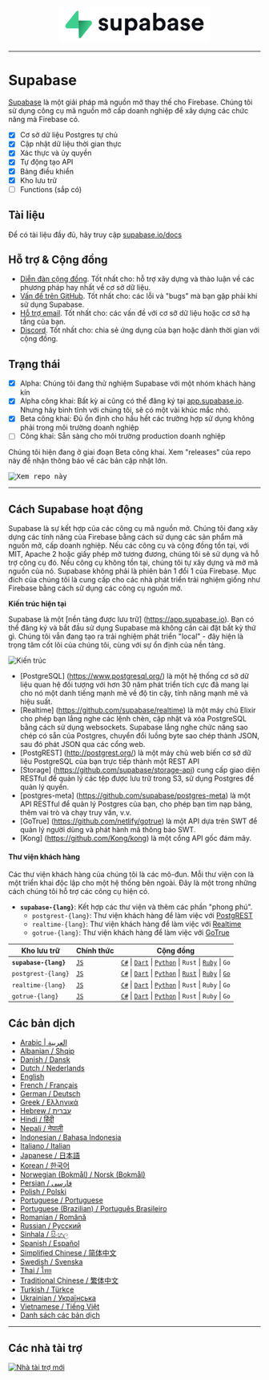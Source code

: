 <p align="center">
<img width="300" src="https://raw.githubusercontent.com/supabase/supabase/master/web/static/supabase-light-rounded-corner-background.svg"/>
</p>

---

# Supabase

[Supabase](https://supabase.io) là một giải pháp mã nguồn mở thay thế cho Firebase. Chúng tôi sử dụng công cụ mã nguồn mở cấp doanh nghiệp để xây dựng các chức năng mà Firebase có.

- [x] Cơ sở dữ liệu Postgres tự chủ
- [x] Cập nhật dữ liệu thời gian thực
- [x] Xác thực và ủy quyền
- [x] Tự động tạo API
- [x] Bảng điều khiển
- [x] Kho lưu trữ
- [ ] Functions (sắp có)

## Tài liệu

Để có tài liệu đầy đủ, hãy truy cập [supabase.io/docs](https://supabase.io/docs)

## Hỗ trợ & Cộng đồng

- [Diễn đàn cộng đồng](https://github.com/supabase/supabase/discussions). Tốt nhất cho: hỗ trợ xây dựng và thảo luận về các phương pháp hay nhất về cơ sở dữ liệu.
- [Vấn đề trên GitHub](https://github.com/supabase/supabase/issues). Tốt nhất cho: các lỗi và "bugs" mà bạn gặp phải khi sử dụng Supabase.
- [Hỗ trợ email](https://supabase.io/docs/support#business-support). Tốt nhất cho: các vấn đề với cơ sở dữ liệu hoặc cơ sở hạ tầng của bạn.
- [Discord](https://discord.supabase.com). Tốt nhất cho: chia sẻ ứng dụng của bạn hoặc dành thời gian với cộng đồng.

## Trạng thái

- [x] Alpha: Chúng tôi đang thử nghiệm Supabase với một nhóm khách hàng kín
- [x] Alpha công khai: Bất kỳ ai cũng có thể đăng ký tại [app.supabase.io](https://app.supabase.io). Nhưng hãy bình tĩnh với chúng tôi, sẽ có một vài khúc mắc nhỏ.
- [x] Beta công khai: Đủ ổn định cho hầu hết các trường hợp sử dụng không phải trong môi trường doanh nghiệp
- [ ] Công khai: Sẵn sàng cho môi trường production doanh nghiệp

Chúng tôi hiện đang ở giai đoạn Beta công khai. Xem "releases" của repo này để nhận thông báo về các bản cập nhật lớn.

<kbd><img src="https://gitcdn.link/repo/supabase/supabase/master/web/static/watch-repo.gif" alt="Xem repo này"/></kbd>

---

## Cách Supabase hoạt động

Supabase là sự kết hợp của các công cụ mã nguồn mở. Chúng tôi đang xây dựng các tính năng của Firebase bằng cách sử dụng các sản phẩm mã nguồn mở, cấp doanh nghiệp. Nếu các công cụ và cộng đồng tồn tại, với MIT, Apache 2 hoặc giấy phép mở tương đương, chúng tôi sẽ sử dụng và hỗ trợ công cụ đó. Nếu công cụ không tồn tại, chúng tôi tự xây dựng và mở mã nguồn của nó. Supabase không phải là phiên bản 1 đổi 1 của Firebase. Mục đích của chúng tôi là cung cấp cho các nhà phát triển trải nghiệm giống như Firebase bằng cách sử dụng các công cụ nguồn mở.

**Kiến trúc hiện tại**

Supabase là một [nền tảng được lưu trữ] (https://app.supabase.io). Bạn có thể đăng ký và bắt đầu sử dụng Supabase mà không cần cài đặt bất kỳ thứ gì. Chúng tôi vẫn đang tạo ra trải nghiệm phát triển "local" - đây hiện là trọng tâm cốt lõi của chúng tôi, cùng với sự ổn định của nền tảng.

![Kiến trúc](https://supabase.io/assets/images/supabase-architecture-9050a7317e9ec7efb7807f5194122e48.png)

- [PostgreSQL] (https://www.postgresql.org/) là một hệ thống cơ sở dữ liệu quan hệ đối tượng với hơn 30 năm phát triển tích cực đã mang lại cho nó một danh tiếng mạnh mẽ về độ tin cậy, tính năng mạnh mẽ và hiệu suất.
- [Realtime] (https://github.com/supabase/realtime) là một máy chủ Elixir cho phép bạn lắng nghe các lệnh chèn, cập nhật và xóa PostgreSQL bằng cách sử dụng websockets. Supabase lắng nghe chức năng sao chép có sẵn của Postgres, chuyển đổi luồng byte sao chép thành JSON, sau đó phát JSON qua các cổng web.
- [PostgREST] (http://postgrest.org/) là một máy chủ web biến cơ sở dữ liệu PostgreSQL của bạn trực tiếp thành một REST API
- [Storage] (https://github.com/supabase/storage-api) cung cấp giao diện RESTful để quản lý các tệp được lưu trữ trong S3, sử dụng Postgres để quản lý quyền.
- [postgres-meta] (https://github.com/supabase/postgres-meta) là một API RESTful để quản lý Postgres của bạn, cho phép bạn tìm nạp bảng, thêm vai trò và chạy truy vấn, v.v.
- [GoTrue] (https://github.com/netlify/gotrue) là một API dựa trên SWT để quản lý người dùng và phát hành mã thông báo SWT.
- [Kong] (https://github.com/Kong/kong) là một cổng API gốc đám mây.

#### Thư viện khách hàng

Các thư viện khách hàng của chúng tôi là các mô-đun. Mỗi thư viện con là một triển khai độc lập cho một hệ thống bên ngoài. Đây là một trong những cách chúng tôi hỗ trợ các công cụ hiện có.

- **`supabase-{lang}`**: Kết hợp các thư viện và thêm các phần "phong phú".
  - `postgrest-{lang}`: Thư viện khách hàng để làm việc với [PostgREST](https://github.com/postgrest/postgrest)
  - `realtime-{lang}`: Thư viện khách hàng để làm việc với [Realtime](https://github.com/supabase/realtime)
  - `gotrue-{lang}`: Thư viện khách hàng để làm việc với [GoTrue](https://github.com/netlify/gotrue)

| Kho lưu trữ                  | Chính thức                                         | Cộng đồng                                                                                                                                                                                                                                                                                                                            |
| --------------------- | ------------------------------------------------ | ------------------------------------------------------------------------------------------------------------------------------------------------------------------------------------------------------------------------------------------------------------------------------------------------------------------------------------ |
| **`supabase-{lang}`** | [`JS`](https://github.com/supabase/supabase-js)  | [`C#`](https://github.com/supabase/supabase-csharp) \| [`Dart`](https://github.com/supabase/supabase-dart) \| [`Python`](https://github.com/supabase/supabase-py) \| `Rust` \| [`Ruby`](https://github.com/supabase/supabase-rb) \| `Go`                                                                                             |
| `postgrest-{lang}`    | [`JS`](https://github.com/supabase/postgrest-js) | [`C#`](https://github.com/supabase/postgrest-csharp) \| [`Dart`](https://github.com/supabase/postgrest-dart) \| [`Python`](https://github.com/supabase/postgrest-py) \| [`Rust`](https://github.com/supabase/postgrest-rs) \| [`Ruby`](https://github.com/supabase/postgrest-rb) \| [`Go`](https://github.com/supabase/postgrest-go) |
| `realtime-{lang}`     | [`JS`](https://github.com/supabase/realtime-js)  | [`C#`](https://github.com/supabase/realtime-csharp) \| [`Dart`](https://github.com/supabase/realtime-dart) \| [`Python`](https://github.com/supabase/realtime-py) \| `Rust` \| `Ruby` \| `Go`                                                                                                                                        |
| `gotrue-{lang}`       | [`JS`](https://github.com/supabase/gotrue-js)    | [`C#`](https://github.com/supabase/gotrue-csharp) \| [`Dart`](https://github.com/supabase/gotrue-dart) \| [`Python`](https://github.com/supabase/gotrue-py) \| `Rust` \| `Ruby` \| `Go`                                                                                                                                              |

<!--- Remove this list if you're traslating to another language, it's hard to keep updated across multiple files-->
<!--- Keep only the link to the list of translation files-->

## Các bản dịch

- [Arabic | العربية](/i18n/README.ar.md)
- [Albanian / Shqip](/i18n/README.sq.md)
- [Danish / Dansk](/i18n/README.da.md)
- [Dutch / Nederlands](/i18n/README.nl.md)
- [English](https://github.com/supabase/supabase)
- [French / Français](/i18n/README.fr.md)
- [German / Deutsch](/i18n/README.de.md)
- [Greek / Ελληνικά](/i18n/README.gr.md)
- [Hebrew / עברית](/i18n/README.he.md)
- [Hindi / हिंदी](/i18n/README.hi.md)
- [Nepali / नेपाली](/i18n/README.ne.md)
- [Indonesian / Bahasa Indonesia](/i18n/README.id.md)
- [Italiano / Italian](/i18n/README.it.md)
- [Japanese / 日本語](/i18n/README.jp.md)
- [Korean / 한국어](/i18n/README.ko.md)
- [Norwegian (Bokmål) / Norsk (Bokmål)](/i18n/README.nb-no.md)
- [Persian / فارسی](/i18n/README.fa.md)
- [Polish / Polski](/i18n/README.pl.md)
- [Portuguese / Portuguese](/i18n/README.pt.md)
- [Portuguese (Brazilian) / Português Brasileiro](/i18n/README.pt-br.md)
- [Romanian / Română](/i18n/README.ro.md)
- [Russian / Pусский](/i18n/README.ru.md)
- [Sinhala / සිංහල](/i18n/README.si.md)
- [Spanish / Español](/i18n/README.es.md)
- [Simplified Chinese / 简体中文](/i18n/README.zh-cn.md)
- [Swedish / Svenska](/i18n/README.sv.md)
- [Thai / ไทย](/i18n/README.th.md)
- [Traditional Chinese / 繁体中文](/i18n/README.zh-tw.md)
- [Turkish / Türkçe](/i18n/README.tr.md)
- [Ukrainian / Українська](/i18n/README.uk.md)
- [Vietnamese / Tiếng Việt](/i18n/README.vi-VN.md)
- [Danh sách các bản dịch](/i18n/languages.md) <!--- Keep only this -->

---

## Các nhà tài trợ

[![Nhà tài trợ mới](https://user-images.githubusercontent.com/10214025/90518111-e74bbb00-e198-11ea-8f88-c9e3c1aa4b5b.png)](https://github.com/sponsors/supabase)